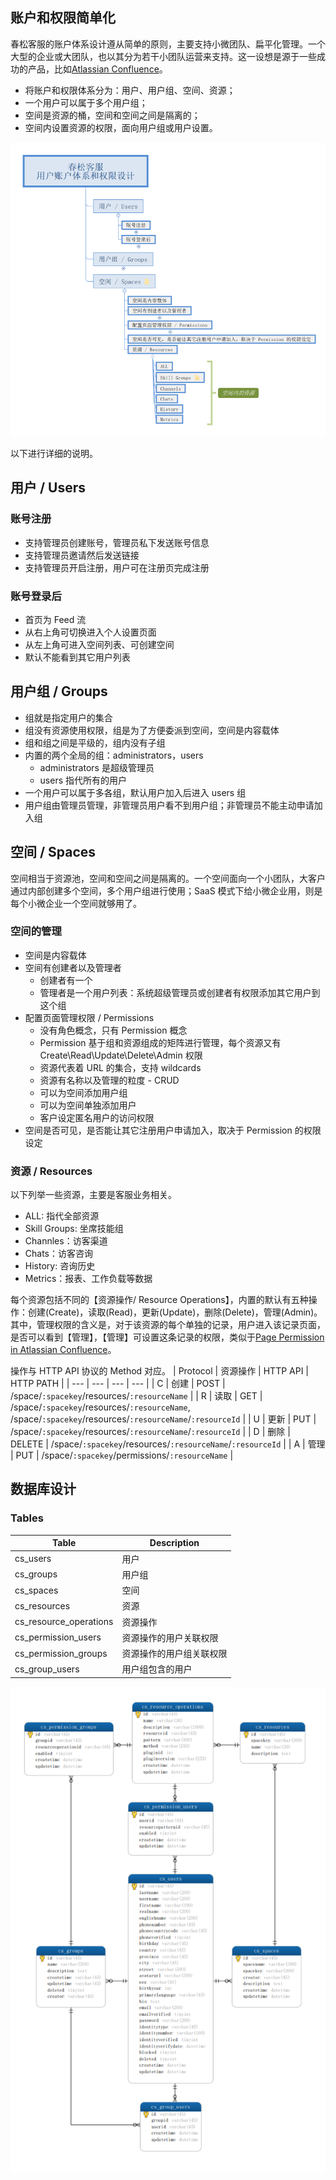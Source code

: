 ## 账户和权限简单化
春松客服的账户体系设计遵从简单的原则，主要支持小微团队、扁平化管理。一个大型的企业或大团队，也以其分为若干小团队运营来支持。这一设想是源于一些成功的产品，比如[Atlassian Confluence](https://www.cskefu.com/2022/12/27/atlassian-confluence-accounts_permission/)。

*  将账户和权限体系分为：用户、用户组、空间、资源；
*  一个用户可以属于多个用户组；
*  空间是资源的桶，空间和空间之间是隔离的；
*  空间内设置资源的权限，面向用户组或用户设置。


![](../assets/media/sceenshoot_20221228103822.png)

以下进行详细的说明。

## 用户 / Users


### 账号注册

*  支持管理员创建账号，管理员私下发送账号信息
*  支持管理员邀请然后发送链接
*  支持管理员开启注册，用户可在注册页完成注册

### 账号登录后
*  首页为 Feed 流
*  从右上角可切换进入个人设置页面
*  从左上角可进入空间列表、可创建空间
*  默认不能看到其它用户列表

## 用户组 / Groups
*  组就是指定用户的集合
*  组没有资源使用权限，组是为了方便委派到空间，空间是内容载体
*  组和组之间是平级的，组内没有子组
*  内置的两个全局的组：administrators，users
	*  administrators 是超级管理员
	*  users 指代所有的用户
*  一个用户可以属于多各组，默认用户加入后进入 users 组
*  用户组由管理员管理，非管理员用户看不到用户组；非管理员不能主动申请加入组

## 空间 / Spaces


空间相当于资源池，空间和空间之间是隔离的。一个空间面向一个小团队，大客户通过内部创建多个空间，多个用户组进行使用；SaaS 模式下给小微企业用，则是每个小微企业一个空间就够用了。

### 空间的管理
*  空间是内容载体
*  空间有创建者以及管理者
	*  创建者有一个
	*  管理者是一个用户列表：系统超级管理员或创建者有权限添加其它用户到这个组
*  配置页面管理权限 / Permissions
	*  没有角色概念，只有 Permission 概念
	*  Permission 基于组和资源组成的矩阵进行管理，每个资源又有 Create\Read\Update\Delete\Admin 权限
	*  资源代表着 URL 的集合，支持 wildcards
	*  资源有名称以及管理的粒度 - CRUD
	*  可以为空间添加用户组
	*  可以为空间单独添加用户
	*  客户设定匿名用户的访问权限
* 空间是否可见，是否能让其它注册用户申请加入，取决于 Permission 的权限设定

### 资源 / Resources

以下列举一些资源，主要是客服业务相关。

*  ALL: 指代全部资源
*  Skill Groups: 坐席技能组
*  Channles：访客渠道
*  Chats：访客咨询
*  History: 咨询历史
*  Metrics：报表、工作负载等数据

每个资源包括不同的【资源操作/ Resource Operations】，内置的默认有五种操作：创建(Create)，读取(Read)，更新(Update)，删除(Delete)，管理(Admin)。其中，管理权限的含义是，对于该资源的每个单独的记录，用户进入该记录页面，是否可以看到【管理】，【管理】可设置这条记录的权限，类似于[Page Permission in Atlassian Confluence](https://www.cskefu.com/2022/12/27/atlassian-confluence-accounts_permission/)。

操作与 HTTP API 协议的 Method 对应。
| Protocol | 资源操作 |  HTTP API | HTTP PATH |
| --- | --- | --- | --- |
|  C | 创建 | POST | /space/`:spacekey`/resources/`:resourceName` |
| R | 读取 | GET | /space/`:spacekey`/resources/`:resourceName`, /space/`:spacekey`/resources/`:resourceName`/`:resourceId` |
| U | 更新 | PUT | /space/`:spacekey`/resources/`:resourceName`/`:resourceId` |
| D | 删除 | DELETE | /space/`:spacekey`/resources/`:resourceName`/`:resourceId` |
| A | 管理 | PUT | /space/`:spacekey`/permissions/`:resourceName` |

## 数据库设计


### Tables

| Table | Description |
| --- | --- |
| cs_users | 用户 |
| cs_groups | 用户组 |
| cs_spaces | 空间 |
| cs_resources | 资源 |
| cs_resource_operations | 资源操作 |
| cs_permission_users | 资源操作的用户关联权限 |
| cs_permission_groups | 资源操作的用户组关联权限 |
| cs_group_users | 用户组包含的用户 |

![](../assets/media/sceenshoot_20221228110424.png)